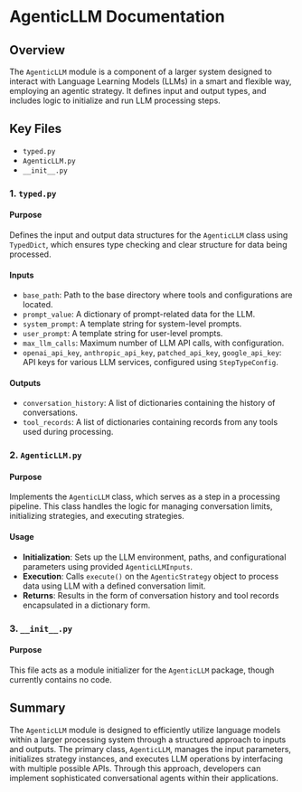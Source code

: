 # AgenticLLM Documentation

## Overview
The `AgenticLLM` module is a component of a larger system designed to interact with Language Learning Models (LLMs) in a smart and flexible way, employing an agentic strategy. It defines input and output types, and includes logic to initialize and run LLM processing steps.

## Key Files
- `typed.py`
- `AgenticLLM.py`
- `__init__.py`

### 1. `typed.py`

#### Purpose
Defines the input and output data structures for the `AgenticLLM` class using `TypedDict`, which ensures type checking and clear structure for data being processed.

#### Inputs
- `base_path`: Path to the base directory where tools and configurations are located.
- `prompt_value`: A dictionary of prompt-related data for the LLM.
- `system_prompt`: A template string for system-level prompts.
- `user_prompt`: A template string for user-level prompts.
- `max_llm_calls`: Maximum number of LLM API calls, with configuration.
- `openai_api_key`, `anthropic_api_key`, `patched_api_key`, `google_api_key`: API keys for various LLM services, configured using `StepTypeConfig`.

#### Outputs
- `conversation_history`: A list of dictionaries containing the history of conversations.
- `tool_records`: A list of dictionaries containing records from any tools used during processing.

### 2. `AgenticLLM.py`

#### Purpose
Implements the `AgenticLLM` class, which serves as a step in a processing pipeline. This class handles the logic for managing conversation limits, initializing strategies, and executing strategies.

#### Usage
- **Initialization**: Sets up the LLM environment, paths, and configurational parameters using provided `AgenticLLMInputs`.
- **Execution**: Calls `execute()` on the `AgenticStrategy` object to process data using LLM with a defined conversation limit.
- **Returns**: Results in the form of conversation history and tool records encapsulated in a dictionary form.

### 3. `__init__.py`

#### Purpose
This file acts as a module initializer for the `AgenticLLM` package, though currently contains no code.

## Summary

The `AgenticLLM` module is designed to efficiently utilize language models within a larger processing system through a structured approach to inputs and outputs. The primary class, `AgenticLLM`, manages the input parameters, initializes strategy instances, and executes LLM operations by interfacing with multiple possible APIs. Through this approach, developers can implement sophisticated conversational agents within their applications.
